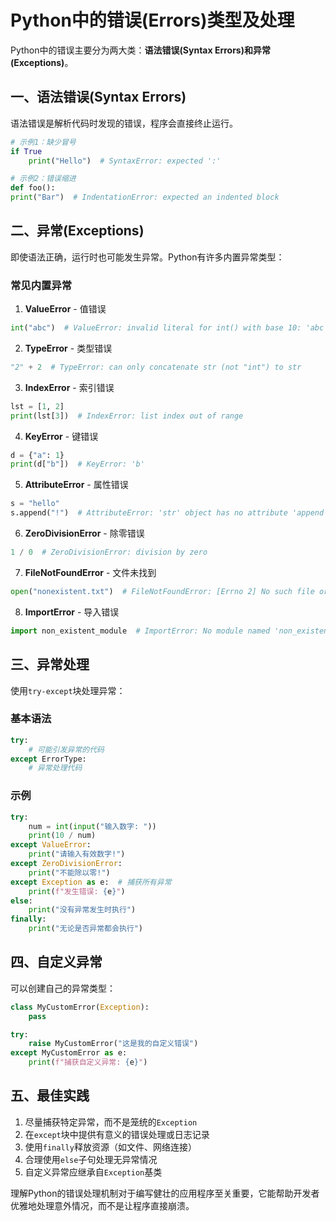 # Python中的错误(Errors)类型及处理

Python中的错误主要分为两大类：**语法错误(Syntax Errors)**和**异常(Exceptions)**。

## 一、语法错误(Syntax Errors)

语法错误是解析代码时发现的错误，程序会直接终止运行。

```python
# 示例1：缺少冒号
if True
    print("Hello")  # SyntaxError: expected ':'

# 示例2：错误缩进
def foo():
print("Bar")  # IndentationError: expected an indented block
```

## 二、异常(Exceptions)

即使语法正确，运行时也可能发生异常。Python有许多内置异常类型：

### 常见内置异常

1. **ValueError** - 值错误
```python
int("abc")  # ValueError: invalid literal for int() with base 10: 'abc'
```

2. **TypeError** - 类型错误
```python
"2" + 2  # TypeError: can only concatenate str (not "int") to str
```

3. **IndexError** - 索引错误
```python
lst = [1, 2]
print(lst[3])  # IndexError: list index out of range
```

4. **KeyError** - 键错误
```python
d = {"a": 1}
print(d["b"])  # KeyError: 'b'
```

5. **AttributeError** - 属性错误
```python
s = "hello"
s.append("!")  # AttributeError: 'str' object has no attribute 'append'
```

6. **ZeroDivisionError** - 除零错误
```python
1 / 0  # ZeroDivisionError: division by zero
```

7. **FileNotFoundError** - 文件未找到
```python
open("nonexistent.txt")  # FileNotFoundError: [Errno 2] No such file or directory
```

8. **ImportError** - 导入错误
```python
import non_existent_module  # ImportError: No module named 'non_existent_module'
```

## 三、异常处理

使用`try-except`块处理异常：

### 基本语法
```python
try:
    # 可能引发异常的代码
except ErrorType:
    # 异常处理代码
```

### 示例
```python
try:
    num = int(input("输入数字: "))
    print(10 / num)
except ValueError:
    print("请输入有效数字!")
except ZeroDivisionError:
    print("不能除以零!")
except Exception as e:  # 捕获所有异常
    print(f"发生错误: {e}")
else:
    print("没有异常发生时执行")
finally:
    print("无论是否异常都会执行")
```

## 四、自定义异常

可以创建自己的异常类型：

```python
class MyCustomError(Exception):
    pass

try:
    raise MyCustomError("这是我的自定义错误")
except MyCustomError as e:
    print(f"捕获自定义异常: {e}")
```

## 五、最佳实践

1. 尽量捕获特定异常，而不是笼统的`Exception`
2. 在`except`块中提供有意义的错误处理或日志记录
3. 使用`finally`释放资源（如文件、网络连接）
4. 合理使用`else`子句处理无异常情况
5. 自定义异常应继承自`Exception`基类

理解Python的错误处理机制对于编写健壮的应用程序至关重要，它能帮助开发者优雅地处理意外情况，而不是让程序直接崩溃。